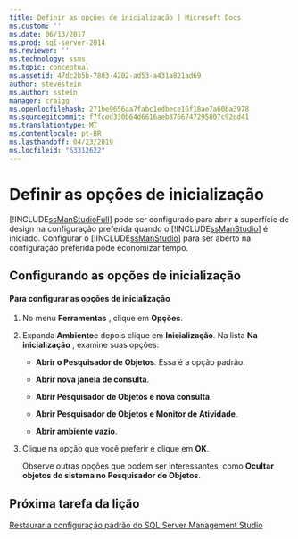 ```yaml
---
title: Definir as opções de inicialização | Microsoft Docs
ms.custom: ''
ms.date: 06/13/2017
ms.prod: sql-server-2014
ms.reviewer: ''
ms.technology: ssms
ms.topic: conceptual
ms.assetid: 47dc2b5b-7803-4202-ad53-a431a821ad69
author: stevestein
ms.author: sstein
manager: craigg
ms.openlocfilehash: 271be9656aa7fabc1edbece16f18ae7a60ba3978
ms.sourcegitcommit: f7fced330b64d6616aeb8766747295807c92dd41
ms.translationtype: MT
ms.contentlocale: pt-BR
ms.lasthandoff: 04/23/2019
ms.locfileid: "63312622"
---
```

# <a name="set-the-startup-options"></a>Definir as opções de inicialização
  [!INCLUDE[ssManStudioFull](../../includes/ssmanstudiofull-md.md)] pode ser configurado para abrir a superfície de design na configuração preferida quando o [!INCLUDE[ssManStudio](../../includes/ssmanstudio-md.md)] é iniciado. Configurar o [!INCLUDE[ssManStudio](../../includes/ssmanstudio-md.md)] para ser aberto na configuração preferida pode economizar tempo.  
  
## <a name="configuring-startup-options"></a>Configurando as opções de inicialização  
  
#### <a name="to-configure-startup-options"></a>Para configurar as opções de inicialização  
  
1.  No menu **Ferramentas** , clique em **Opções**.  
  
2.  Expanda **Ambiente**e depois clique em **Inicialização**. Na lista **Na inicialização** , examine suas opções:  
  
    -   **Abrir o Pesquisador de Objetos**. Essa é a opção padrão.  
  
    -   **Abrir nova janela de consulta**.  
  
    -   **Abrir Pesquisador de Objetos e nova consulta**.  
  
    -   **Abrir Pesquisador de Objetos e Monitor de Atividade**.  
  
    -   **Abrir ambiente vazio**.  
  
3.  Clique na opção que você preferir e clique em **OK**.  
  
     Observe outras opções que podem ser interessantes, como **Ocultar objetos do sistema no Pesquisador de Objetos**.  
  
## <a name="next-task-in-lesson"></a>Próxima tarefa da lição  
 [Restaurar a configuração padrão do SQL Server Management Studio](lesson-1-8-restore-the-default-sql-server-management-studio-configuration.md)  
  
  
